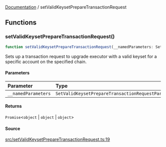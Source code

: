 [Documentation](README.md) / setValidKeysetPrepareTransactionRequest

## Functions

### setValidKeysetPrepareTransactionRequest()

```ts
function setValidKeysetPrepareTransactionRequest(__namedParameters: SetValidKeysetPrepareTransactionRequestParams): Promise<object | object | object>
```

Sets up a transaction request to upgrade executor with a valid keyset for a
specific account on the specified chain.

#### Parameters

| Parameter | Type |
| :------ | :------ |
| `__namedParameters` | `SetValidKeysetPrepareTransactionRequestParams` |

#### Returns

`Promise`\<`object` \| `object` \| `object`\>

#### Source

[src/setValidKeysetPrepareTransactionRequest.ts:19](https://github.com/anegg0/arbitrum-orbit-sdk/blob/763a3f41e7ea001cbb6fe81ac11cc794b4a0f94d/src/setValidKeysetPrepareTransactionRequest.ts#L19)
